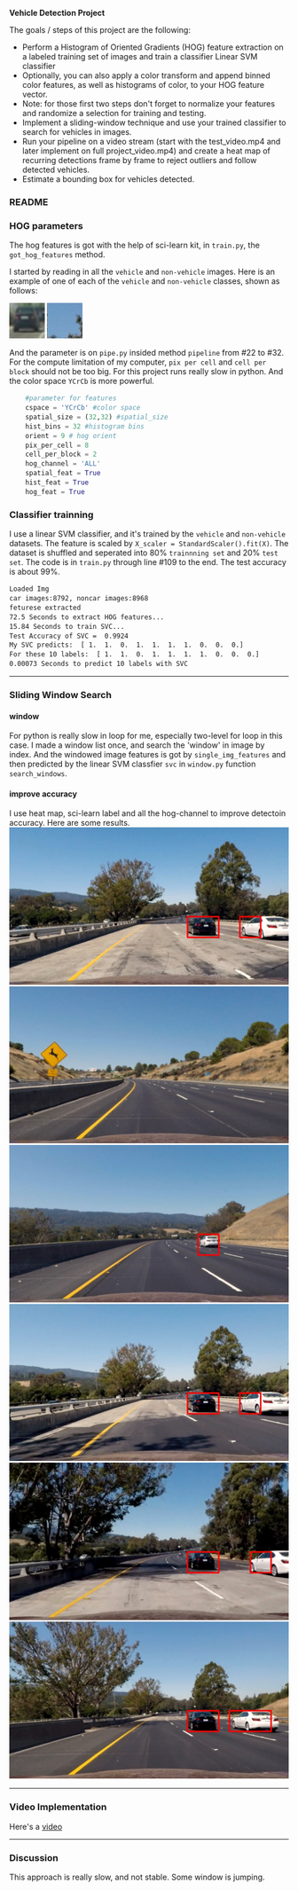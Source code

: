 **Vehicle Detection Project**

The goals / steps of this project are the following:

* Perform a Histogram of Oriented Gradients (HOG) feature extraction on a labeled training set of images and train a classifier Linear SVM classifier
* Optionally, you can also apply a color transform and append binned color features, as well as histograms of color, to your HOG feature vector. 
* Note: for those first two steps don't forget to normalize your features and randomize a selection for training and testing.
* Implement a sliding-window technique and use your trained classifier to search for vehicles in images.
* Run your pipeline on a video stream (start with the test_video.mp4 and later implement on full project_video.mp4) and create a heat map of recurring detections frame by frame to reject outliers and follow detected vehicles.
* Estimate a bounding box for vehicles detected.

[//]: # (Image References)
[image1]: ./examples/car_not_car.png
[image2]: ./examples/HOG_example.jpg
[image3]: ./examples/sliding_windows.jpg
[image4]: ./examples/sliding_window.jpg
[image5]: ./examples/bboxes_and_heat.png
[image6]: ./examples/labels_map.png
[image7]: ./examples/output_bboxes.png
[video1]: ./project_video.mp4


### README

### HOG parameters
The hog features is got with the help of sci-learn kit, in `train.py`, the `got_hog_features` method.

I started by reading in all the `vehicle` and `non-vehicle` images.  Here is an example of one of each of the `vehicle` and `non-vehicle` classes, shown as follows:

![car](./output_images/image0000.png)
![non-car](./output_images/extra1.png)

And the parameter is on `pipe.py` insided method `pipeline` from #22 to #32. For the compute limitation of my computer, `pix per cell`  and `cell per block` should not be too big. For this project runs really slow in python. And the color space `YCrCb` is more powerful.
```python
    #parameter for features
    cspace = 'YCrCb' #color space
    spatial_size = (32,32) #spatial_size
    hist_bins = 32 #histogram bins
    orient = 9 # hog orient
    pix_per_cell = 8 
    cell_per_block = 2
    hog_channel = 'ALL' 
    spatial_feat = True
    hist_feat = True
    hog_feat = True
```


### Classifier trainning
I use a linear SVM classifier, and it's trained by the `vehicle` and `non-vehicle` datasets. The feature is scaled by `X_scaler = StandardScaler().fit(X)`. The dataset is shuffled and seperated into 80% `trainnning set` and 20% `test set`. The code is in `train.py` through line #109 to the end. The test accuracy is about 99%. 

```bash
Loaded Img
car images:8792, noncar images:8968
feturese extracted
72.5 Seconds to extract HOG features...
15.84 Seconds to train SVC...
Test Accuracy of SVC =  0.9924
My SVC predicts:  [ 1.  1.  0.  1.  1.  1.  1.  0.  0.  0.]
For these 10 labels:  [ 1.  1.  0.  1.  1.  1.  1.  0.  0.  0.]
0.00073 Seconds to predict 10 labels with SVC
```
---
### Sliding Window Search

#### window
For python is really slow in loop for me, especially two-level for loop in this case. I made a window list once, and search the 'window' in image by index. And the windowed image features is got by `single_img_features` and then predicted by the linear SVM classfier `svc` in `window.py` function `search_windows`.

#### improve accuracy	
I use heat map, sci-learn label and all the hog-channel to improve detectoin accuracy.
Here are some results.
![output1](./output_images/1.jpg)
![output1](./output_images/2.jpg)
![output1](./output_images/3.jpg)
![output1](./output_images/4.jpg)
![output1](./output_images/5.jpg)
![output1](./output_images/6.jpg)

---
### Video Implementation
Here's a [video](./video.avi)



---

### Discussion

This approach is really slow, and not stable. Some window is jumping. 

